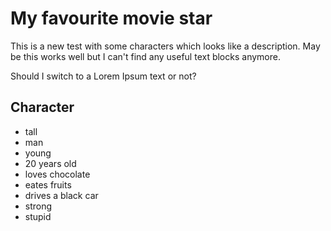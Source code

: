 # My favourite movie star

This is a new test with some characters which looks like a description.
May be this works well but I can't find any useful text blocks anymore.

Should I switch to a Lorem Ipsum text or not?

## Character

* tall
* man
* young
* 20 years old
* loves chocolate
* eates fruits
* drives a black car
* strong
* stupid
